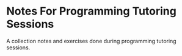 # Notes For Programming Tutoring Sessions

A collection notes and exercises done during programming tutoring sessions.
